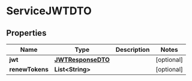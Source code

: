 # ServiceJWTDTO

## Properties
Name | Type | Description | Notes
------------ | ------------- | ------------- | -------------
**jwt** | [**JWTResponseDTO**](JWTResponseDTO.md) |  |  [optional]
**renewTokens** | **List&lt;String&gt;** |  |  [optional]
